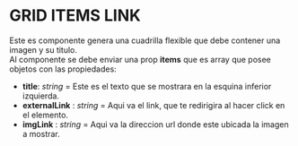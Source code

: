 # GRID ITEMS LINK
Este es componente genera una cuadrilla flexible que debe contener una imagen y su titulo.  
Al componente se debe enviar una prop **items** que es array que posee objetos con las propiedades:  
- **title**: *string* = Este es el texto que se mostrara en la esquina inferior izquierda.  
- **externalLink** : *string* = Aqui va el link, que te redirigira al hacer click en el elemento.  
- **imgLink** : *string* = Aqui va la direccion url donde este ubicada la imagen a mostrar.  
